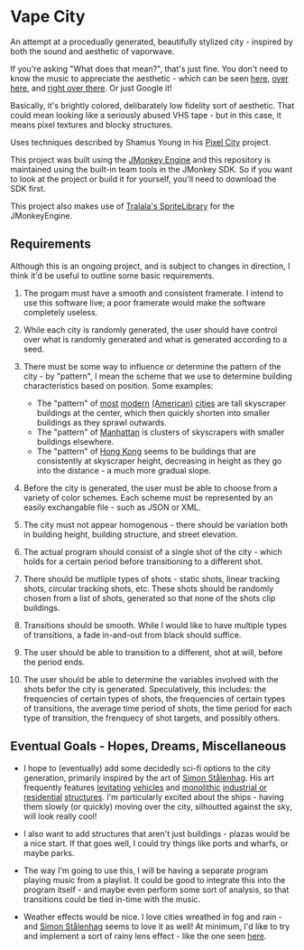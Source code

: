 # Vape City
An attempt at a procedually generated, beautifully stylized city - inspired by both the sound and aesthetic of vaporwave.

If you're asking "What does that mean?", that's just fine. You don't need to know the music to appreciate the aesthetic - which can be seen [here](https://levels.io/wp-content/uploads/2015/10/tumblr_nv2cqhOJPL1ufh7yno1_1280.png), [over here](https://ih1.redbubble.net/image.210256057.1956/flat,1000x1000,075,f.u1.jpg), and [right over there](https://thump-images.vice.com/images/tracks/meta/2015/09/15/prepare-to-get-deliriously-dreamy-with-vaporwave-sensation-2814s-beyond-blissful-shinjitsu-no-koi-1442324234.png?crop=1xw:0.9542220113852xh;center,top&resize=800:*&output-quality=75). Or just Google it! 

Basically, it's brightly colored, delibarately low fidelity sort of aesthetic. That could mean looking like a seriously abused VHS tape - but in this case, it means pixel textures and blocky structures.

Uses techniques described by Shamus Young in his [Pixel City](http://www.shamusyoung.com/twentysidedtale/?p=2940) project.

This project was built using the [JMonkey Engine](https://github.com/jMonkeyEngine) and this repository is maintained using the built-in team tools in the JMonkey SDK. So if you want to look at the project or build it for yourself, you'll need to download the SDK first.

This project also makes use of [Tralala's SpriteLibrary](https://hub.jmonkeyengine.org/t/spritelibrary-efficient-render-of-sprites/20901) for the JMonkeyEngine.

Requirements
-----
Although this is an ongoing project, and is subject to changes in direction, I think it'd be useful to outline some basic requirements.

1. The progam must have a smooth and consistent framerate. I intend to use this software live; a poor framerate would make the software completely useless.
  
  
2. While each city is randomly generated, the user should have control over what is randomly generated and what is generated according to a seed.


3. There must be some way to influence or determine the pattern of the city - by "pattern", I mean the scheme that we use to determine building characteristics based on position. Some examples:
	* The "pattern" of [most](http://www.incimages.com/uploaded_files/image/1940x900/los-angeles11-44-43_40530.jpg) [modern](http://theneotrad.com/wp-content/uploads/2015/03/Chicago-14-09-7331-1024x682.jpg) [(American)](http://vignette1.wikia.nocookie.net/godfather/images/4/4b/New_Orleans.jpg/revision/latest?cb=20131123150035) [cities](http://alumni.virginia.edu/uvaclubs/wp-content/uploads/sites/15/2013/05/Philadelphia.jpg) are tall skyscraper buildings at the center, which then quickly shorten into smaller buildings as they sprawl outwards.
	* The "pattern" of [Manhattan](http://www.newmediasystems.net/wp/wp-content/uploads/2015/02/000_2479.jpg) is clusters of skyscrapers with smaller buildings elsewhere.
	* The "pattern" of [Hong Kong](http://kontak-perkasaf.com/wp-content/uploads/2016/07/victoria-peak-2.gif) seems to be buildings that are consistently at skyscraper height, decreasing in height as they go into the distance - a much more gradual slope.


4. Before the city is generated, the user must be able to choose from a variety of color schemes. Each scheme must be represented by an easily exchangable file - such as JSON or XML. 


5. The city must not appear homogenous - there should be variation both in building height, building structure, and street elevation.


6. The actual program should consist of a single shot of the city - which holds for a certain period before transitioning to a different shot. 


7. There should be mutliple types of shots - static shots, linear tracking shots, circular tracking shots, etc. These shots should be randomly chosen from a list of shots, generated so that none of the shots clip buildings.
 

8. Transitions should be smooth. While I would like to have multiple types of transitions, a fade in-and-out from black should suffice.


9. The user should be able to transition to a different, shot at will, before the period ends.


10. The user should be able to determine the variables involved with the shots befor the city is generated. Speculatively, this includes: the frequencies of certain types of shots, the frequencies of certain types of transitions, the average time period of shots, the time period for each type of transition, the frenquecy of shot targets, and possibly others. 

Eventual Goals - Hopes, Dreams, Miscellaneous
-----
* I hope to (eventually) add some decidedly sci-fi options to the city generation, primarily inspired by the art of [Simon Stålenhag](http://www.simonstalenhag.se/). His art frequently features [levitating](https://s-media-cache-ak0.pinimg.com/originals/81/4c/b3/814cb35540d8185cc4717c678e3ecae6.jpg) [vehicles](http://i.pi.gy/ndoz.png) and [monolithic](https://ih0.redbubble.net/image.235766581.0426/flat,1000x1000,075,f.jpg) [industrial or residential](https://s-media-cache-ak0.pinimg.com/originals/2d/2f/ad/2d2fadc7c59406470caabfed57d07118.jpg) [structures](http://www.simonstalenhag.se/bilder/by_mainservers1.jpg). I'm particularly excited about the ships - having them slowly (or quickly) moving over the city, silhoutted against the sky, will look really cool!


* I also want to add structures that aren't just buildings - plazas would be a nice start. If that goes well, I could try things like ports and wharfs, or maybe parks.


* The way I'm going to use this, I will be having a separate program playing music from a playlist. It could be good to integrate this into the program itself - and maybe even perform some sort of analysis, so that transitions could be tied in-time with the music.

* Weather effects would be nice. I love cities wreathed in fog and rain - and [Simon Stålenhag](http://www.simonstalenhag.se/) seems to love it as well! At minimum, I'd like to try and implement a sort of rainy lens effect - like the one seen [here](http://igloomag.com/wp/wp-content/uploads/2016/04/2814-birth-of-a-new-day-animated.gif). 
